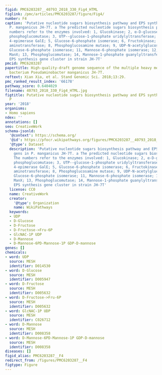 ```yaml
---
figid: PMC6203287__40793_2018_330_Fig4_HTML
figlink: /pmc/articles/PMC6203287/figure/Fig4/
number: F4
caption: 'Putative nucleotide sugars biosynthesis pathway and EPS synthesis gens in
  P. manganicus JH-7T. a The predicted nucleotide sugars biosynthesis pathway. The
  numbers refer to the enzymes involved: 1, Glucokinase; 2, α-D-glucose phosphate-specific
  phosphoglucomutase; 3, UTP--glucose-1-phosphate uridylyltransferase; 4, UDP-glucose
  4-epimerase GalE; 5, Glucose-6-phosphate isomerase; 6, Fructokinase; 7, Glutamine--fructose-6-phosphate
  aminotransferase; 8, Phosphoglucosamine mutase; 9, UDP-N-acetylglucosamine; 10,
  Glucose-6-phosphate isomerase; 11, Mannose-6-phosphate isomerase; 12, PTS-Man-EIIA,
  ManX; 13, Phosphoglucomutase; 14, Mannose-1-phosphate guanylyltransferase. b The
  EPS synthesis gene cluster in strain JH-7T'
pmcid: PMC6203287
papertitle: High-quality-draft genome sequence of the multiple heavy metal resistant
  bacterium Pseudaminobacter manganicus JH-7T.
reftext: Xian Xia, et al. Stand Genomic Sci. 2018;13:29.
pmc_ranked_result_index: '66178'
pathway_score: 0.6404029
filename: 40793_2018_330_Fig4_HTML.jpg
figtitle: Putative nucleotide sugars biosynthesis pathway and EPS synthesis gens in
  P
year: '2018'
organisms:
- Homo sapiens
ndex: ''
annotations: []
seo: CreativeWork
schema-jsonld:
  '@context': https://schema.org/
  '@id': https://pfocr.wikipathways.org/figures/PMC6203287__40793_2018_330_Fig4_HTML.html
  '@type': Dataset
  description: 'Putative nucleotide sugars biosynthesis pathway and EPS synthesis
    gens in P. manganicus JH-7T. a The predicted nucleotide sugars biosynthesis pathway.
    The numbers refer to the enzymes involved: 1, Glucokinase; 2, α-D-glucose phosphate-specific
    phosphoglucomutase; 3, UTP--glucose-1-phosphate uridylyltransferase; 4, UDP-glucose
    4-epimerase GalE; 5, Glucose-6-phosphate isomerase; 6, Fructokinase; 7, Glutamine--fructose-6-phosphate
    aminotransferase; 8, Phosphoglucosamine mutase; 9, UDP-N-acetylglucosamine; 10,
    Glucose-6-phosphate isomerase; 11, Mannose-6-phosphate isomerase; 12, PTS-Man-EIIA,
    ManX; 13, Phosphoglucomutase; 14, Mannose-1-phosphate guanylyltransferase. b The
    EPS synthesis gene cluster in strain JH-7T'
  license: CC0
  name: CreativeWork
  creator:
    '@type': Organization
    name: WikiPathways
  keywords:
  - UDP
  - D-Glucose
  - D-Fructose
  - D-Fructose->Fru-6P
  - GlcNAC-1P UDP
  - D-Mannose
  - D-Mannose-6PD-Mannose-1P GDP-D-mannose
genes: []
chemicals:
- word: UDP
  source: MESH
  identifier: D014530
- word: D-Glucose
  source: MESH
  identifier: D005947
- word: D-Fructose
  source: MESH
  identifier: D005632
- word: D-Fructose->Fru-6P
  source: MESH
  identifier: D005632
- word: GlcNAC-1P UDP
  source: MESH
  identifier: C026712
- word: D-Mannose
  source: MESH
  identifier: D008358
- word: D-Mannose-6PD-Mannose-1P GDP-D-mannose
  source: MESH
  identifier: D008358
diseases: []
figid_alias: PMC6203287__F4
redirect_from: /figures/PMC6203287__F4
figtype: Figure
---
```

